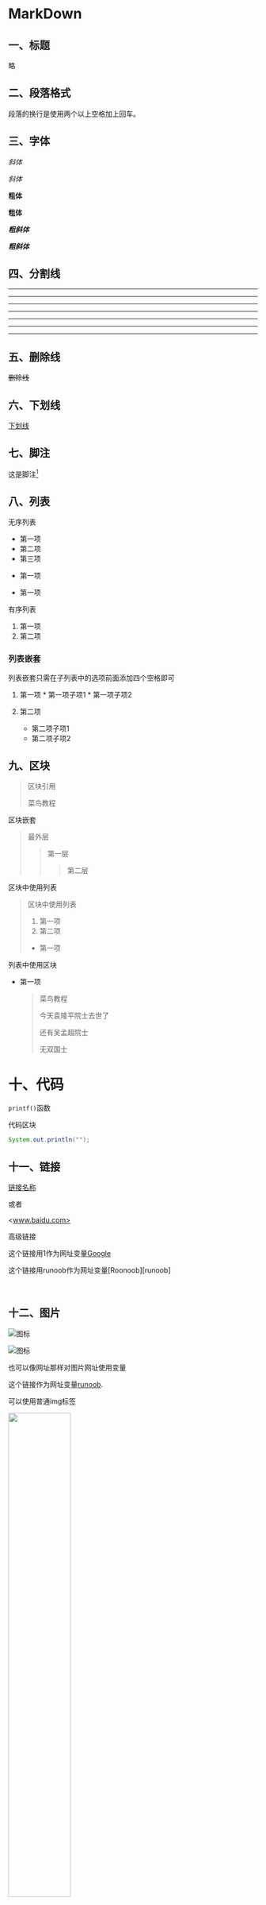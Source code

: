 # MarkDown



## 一、标题

略

## 二、段落格式

段落的换行是使用两个以上空格加上回车。

## 三、字体

*斜体*

_斜体_

**粗体**

__粗体__

***粗斜体***

___粗斜体___

## 四、分割线

***

******

*** ***

*** **** ****

---

-----

-----------------

## 五、删除线

~~删除线~~

## 六、下划线

<u>下划线</u>

## 七、脚注

这是脚注[^要注明的文本]

[^要注明的文本]:这是要注明的文本

## 八、列表

无序列表

* 第一项
* 第二项
* 第三项



+ 第一项



- 第一项



有序列表

1. 第一项
2. 第二项



### 列表嵌套

列表嵌套只需在子列表中的选项前面添加四个空格即可

1. 第一项
       * 第一项子项1
       * 第一项子项2

2. 第二项
   + 第二项子项1
   + 第二项子项2



## 九、区块

> 区块引用
>
> 菜鸟教程

区块嵌套

> 最外层
>
> > 第一层
> >
> > > 第二层



区块中使用列表

> 区块中使用列表
>
> 1. 第一项
> 2. 第二项
>
> + 第一项



列表中使用区块

- 第一项

  > 菜鸟教程
  >
  > 今天袁隆平院士去世了
  >
  > 还有吴孟超院士
  >
  > 无双国士



# 十、代码

`printf()`函数

代码区块

```java
System.out.println("");
```



## 十一、链接

[链接名称](链接地址)

或者

<www.baidu.com>

高级链接

这个链接用1作为网址变量[Google][1]

这个链接用runoob作为网址变量[Roonoob][runoob]

[1]:http://www.google.com/
[roonoob]:http://www.runoob.com/

 

## 十二、图片

![图标](http://static.runoob.com/images/runoob-logo.png)

![图标](http://static.runoob.com/images/runoob-logo.png "这是标题")

也可以像网址那样对图片网址使用变量

这个链接作为网址变量[runoob][1].

[1]:http://static.runoob.com/images/runoob-logo.png



可以使用普通img标签

<img src="http://static.runoob.com/images/runoob-logo.png" width="50%">



## 十三、表格

| 表头 | 表头 |
| :--: | :--: |
| 内容     | 内容     |



## 十四、高级技巧

支持HTML元素

使用<kbd>Ctrl</kbd>+<kbd>Alt</kbd>+<kbd>Del</kbd>重启电脑

<br>

<i>i标签</i>

<h1>h1标签</h1>



转义\\

**文本加粗**

\*\*正常星号\*\*



公式

$$
\mathbf{V}_1 \times \mathbf{V}_2 =  \begin{vmatrix} 
\mathbf{i} & \mathbf{j} & \mathbf{k} \\
\frac{\partial X}{\partial u} &  \frac{\partial Y}{\partial u} & 0 \\
\frac{\partial X}{\partial v} &  \frac{\partial Y}{\partial v} & 0 \\
\end{vmatrix}
${$tep1}{\style{visibility:hidden}{(x+1)(x+1)}}
$$





## 其他

使用typora画流程图、时序图（顺序图）甘特图
1、横向流程图
```mermaid
graph LR
A[方形] -->B(圆角)
    B --> C{条件a}
    C -->|a=1| D[结果1]
    C -->|a=2| E[结果2]
    F[横向流程图]
```

2、竖向流程图源码格式：
```mermaid
graph TD
A[方形] --> B(圆角)
    B --> C{条件a}
    C --> |a=1| D[结果1]
    C --> |a=2| E[结果2]
    F[竖向流程图]
```
3、标准流程图源码格式：
```flow
st=>start: 开始框
op=>operation: 处理框
cond=>condition: 判断框(是或否?)
sub1=>subroutine: 子流程
io=>inputoutput: 输入输出框
e=>end: 结束框
st->op->cond
cond(yes)->io->e
cond(no)->sub1(right)->op
```
4、标准流程图源码格式（横向）：
```flow
st=>start: 开始框
op=>operation: 处理框
cond=>condition: 判断框(是或否?)
sub1=>subroutine: 子流程
io=>inputoutput: 输入输出框
e=>end: 结束框
st(right)->op(right)->cond
cond(yes)->io(bottom)->e
cond(no)->sub1(right)->op
```
5、UML时序图源码样例：
```sequence
对象A->对象B: 对象B你好吗?（请求）
Note right of 对象B: 对象B的描述
Note left of 对象A: 对象A的描述(提示)
对象B-->对象A: 我很好(响应)
对象A->对象B: 你真的好吗？
```
6、UML时序图源码复杂样例：
```sequence
Title: 标题：复杂使用
对象A->对象B: 对象B你好吗?（请求）
Note right of 对象B: 对象B的描述
Note left of 对象A: 对象A的描述(提示)
对象B-->对象A: 我很好(响应)
对象B->小三: 你好吗
小三-->>对象A: 对象B找我了
对象A->对象B: 你真的好吗？
Note over 小三,对象B: 我们是朋友
participant C
Note right of C: 没人陪我玩
```

7、UML标准时序图样例：
```mermaid
%% 时序图例子,-> 直线，-->虚线，->>实线箭头
  sequenceDiagram
    participant 张三
    participant 李四
    张三->王五: 王五你好吗？
    loop 健康检查
        王五->王五: 与疾病战斗
    end
    Note right of 王五: 合理 食物 <br/>看医生...
    李四-->>张三: 很好!
    王五->李四: 你怎么样?
    李四-->王五: 很好!
```
8、甘特图样例：

```mermaid
%% 语法示例
        gantt
        dateFormat  YYYY-MM-DD
        title 软件开发甘特图
        section 设计
        需求                      :done,    des1, 2014-01-06,2014-01-08
        原型                      :active,  des2, 2014-01-09, 3d
        UI设计                     :         des3, after des2, 5d
    未来任务                     :         des4, after des3, 5d
        section 开发
        学习准备理解需求                      :crit, done, 2014-01-06,24h
        设计框架                             :crit, done, after des2, 2d
        开发                                 :crit, active, 3d
        未来任务                              :crit, 5d
        耍                                   :2d
        section 测试
        功能测试                              :active, a1, after des3, 3d
        压力测试                               :after a1  , 20h
        测试报告                               : 48h
```